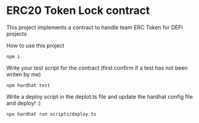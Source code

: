 # ERC20 Token Lock contract

This project implements a contract to handle team ERC Token for DEFI projects

How to use this project

```shell
npm i
```

Write your test script for the contract (first confirm if a test has not been writen by me)

```shell
npm hardhat test
```

Write a deploy script in the deplot.ts file and update the hardhat config file and deploy! :)

```shell
npx hardhat run scripts/deploy.ts
```
